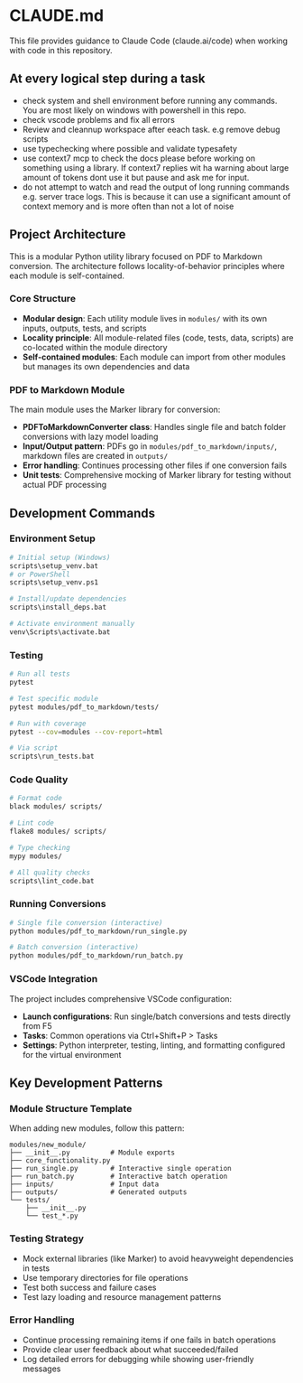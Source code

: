 # CLAUDE.md

This file provides guidance to Claude Code (claude.ai/code) when working with code in this repository.

## At every logical step during a task

- check system and shell environment before running any commands. You are most likely on windows with powershell in this repo.
- check vscode problems and fix all errors
- Review and cleannup workspace after eeach task. e.g remove debug scripts
- use typechecking where possible and validate typesafety
- use context7 mcp to check the docs please before working on something using a library. If context7 replies wit ha warning about large amount of tokens dont use it but pause and ask me for input.
- do not attempt to watch and read the output of long running commands e.g. server trace logs. This is because it can use a significant amount of context memory and is more often than not a lot of noise

## Project Architecture

This is a modular Python utility library focused on PDF to Markdown conversion. The architecture follows locality-of-behavior principles where each module is self-contained.

### Core Structure

- **Modular design**: Each utility module lives in `modules/` with its own inputs, outputs, tests, and scripts
- **Locality principle**: All module-related files (code, tests, data, scripts) are co-located within the module directory
- **Self-contained modules**: Each module can import from other modules but manages its own dependencies and data

### PDF to Markdown Module

The main module uses the Marker library for conversion:

- **PDFToMarkdownConverter class**: Handles single file and batch folder conversions with lazy model loading
- **Input/Output pattern**: PDFs go in `modules/pdf_to_markdown/inputs/`, markdown files are created in `outputs/`
- **Error handling**: Continues processing other files if one conversion fails
- **Unit tests**: Comprehensive mocking of Marker library for testing without actual PDF processing

## Development Commands

### Environment Setup

```bash
# Initial setup (Windows)
scripts\setup_venv.bat
# or PowerShell
scripts\setup_venv.ps1

# Install/update dependencies
scripts\install_deps.bat

# Activate environment manually
venv\Scripts\activate.bat
```

### Testing

```bash
# Run all tests
pytest

# Test specific module
pytest modules/pdf_to_markdown/tests/

# Run with coverage
pytest --cov=modules --cov-report=html

# Via script
scripts\run_tests.bat
```

### Code Quality

```bash
# Format code
black modules/ scripts/

# Lint code
flake8 modules/ scripts/

# Type checking
mypy modules/

# All quality checks
scripts\lint_code.bat
```

### Running Conversions

```bash
# Single file conversion (interactive)
python modules/pdf_to_markdown/run_single.py

# Batch conversion (interactive)
python modules/pdf_to_markdown/run_batch.py
```

### VSCode Integration

The project includes comprehensive VSCode configuration:

- **Launch configurations**: Run single/batch conversions and tests directly from F5
- **Tasks**: Common operations via Ctrl+Shift+P > Tasks
- **Settings**: Python interpreter, testing, linting, and formatting configured for the virtual environment

## Key Development Patterns

### Module Structure Template

When adding new modules, follow this pattern:

```text
modules/new_module/
├── __init__.py          # Module exports
├── core_functionality.py
├── run_single.py        # Interactive single operation
├── run_batch.py         # Interactive batch operation
├── inputs/              # Input data
├── outputs/             # Generated outputs
└── tests/
    ├── __init__.py
    └── test_*.py
```

### Testing Strategy

- Mock external libraries (like Marker) to avoid heavyweight dependencies in tests
- Use temporary directories for file operations
- Test both success and failure cases
- Test lazy loading and resource management patterns

### Error Handling

- Continue processing remaining items if one fails in batch operations
- Provide clear user feedback about what succeeded/failed
- Log detailed errors for debugging while showing user-friendly messages
